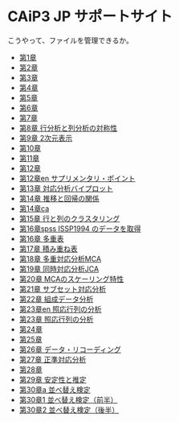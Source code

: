 <h1>CAiP3 JP サポートサイト</h1>

こうやって、ファイルを管理できるか。


- [第1章]()
- [第2章]()
- [第3章]()
- [第4章]()
- [第5章]()
- [第6章]()
- [第7章]()
- [第8章 行分析と列分析の対称性](./chapters/CAiP3-chap8.html)			
- [第9章 2次元表示](./chapters/CAiP3-chap9.html)			
- [第10章]()
- [第11章]()
- [第12章]()
- [第12章en サプリメンタリ・ポイント](./chapters/CAiP3-chap12-en.html)			
- [第13章 対応分析バイプロット](./chapters/CAiP3-Chap13-Biplot.html)		
- [第14章 推移と回帰の関係](./chapters/CAiP3-Chap14-trans-regress.html)		
- [第14章ca ](./chapters/CAiP3-chap14-package_ca.html)		
- [第15章 行と列のクラスタリング](./chapters/CAiP3_chap15_clustering.html)
- [第16章spss ISSP1994 のデータを取得](./chapters/CAiP3-chap16-SPSS.html)			
- [第16章 多重表](./chapters/CAiP3-chap16.html	)		
- [第17章 積み重ね表](./chapters/CAiP3_Chap17_StackedTables.html)		
- [第18章 多重対応分析MCA](./chapters/CAiP3_chap18_MCA.html)			
- [第19章 同時対応分析JCA](./chapters/CAiP3_chap19_JCA.html)
- [第20章 MCAのスケーリング特性](./chapters/CAiP3_chap20_Scaling.html)
- [第21章 サブセット対応分析](./chapters/CAiP3_chap21_subsetCA.html)
- [第22章 組成データ分析](./chapters/CAiP3_chap22_compositData.html)
- [第23章en 照応行列の分析](./chapters/CAiP3_chap23_matchedMatrices_eng.html)
- [第23章 照応行列の分析](./chapters/CAiP3_chap23_matchedMatrices.html)
- [第24章]()
- [第25章]()
- [第26章 データ・リコーディング](./chapters/CAiP3_chap26_recoding.html)
- [第27章 正準対応分析](./chapters/CAiP3_chap27_CCA.html)
- [第28章]()
- [第29章 安定性と推定](./chapters/CAiP3_chap29.html)
- [第30章a 並べ替え検定](./chapters/CAiP3_chap30_perm_test.html)
- [第30章1 並べ替え検定（前半）](./chapters/CAiP3_chap30_perm_test_1.html)
- [第30章2 並べ替え検定（後半）](./chapters/CAiP3_chap30_perm_test_2.html)


